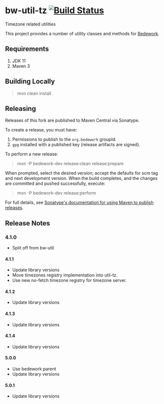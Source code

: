 # bw-util-tz [![Build Status](https://travis-ci.org/Bedework/bw-util-tz.svg)](https://travis-ci.org/Bedework/bw-util-tz)

Timezone related utilities

This project provides a number of utility classes and methods for
[Bedework](https://www.apereo.org/projects/bedework).

## Requirements

1. JDK 11
2. Maven 3

## Building Locally

> mvn clean install

## Releasing

Releases of this fork are published to Maven Central via Sonatype.

To create a release, you must have:

1. Permissions to publish to the `org.bedework` groupId.
2. `gpg` installed with a published key (release artifacts are signed).

To perform a new release:

> mvn -P bedework-dev release:clean release:prepare

When prompted, select the desired version; accept the defaults for scm tag and next development version.
When the build completes, and the changes are committed and pushed successfully, execute:

> mvn -P bedework-dev release:perform

For full details, see [Sonatype's documentation for using Maven to publish releases](http://central.sonatype.org/pages/apache-maven.html).

## Release Notes
### 4.1.0
* Split off from bw-util

#### 4.1.1
* Update library versions
* Move timezones registry implementation into util-tz.
* Use new no-fetch timezone registry for timezone server.

#### 4.1.2
* Update library versions

#### 4.1.3
* Update library versions

#### 4.1.4
* Update library versions

#### 5.0.0
* Use bedework parent
* Update library versions

#### 5.0.1
* Update library versions

